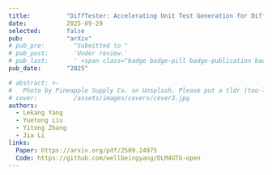 ```yaml
---
title:          "DiffTester: Accelerating Unit Test Generation for Diffusion LLMs via Repetitive Pattern"
date:           2025-09-29
selected:       false
pub:            "arXiv"
# pub_pre:        "Submitted to "
# pub_post:       'Under review.'
# pub_last:       ' <span class="badge badge-pill badge-publication badge-success">CCF-A, Poster</span>'
pub_date:       "2025"

# abstract: >-
#   Photo by Pineapple Supply Co. on Unsplash. Please put a tldr (too-long-didnt-read, 1~2 sentences) of your publication here. It is not recommended to put the actual abstract here because it is usually too long to fit in. $\LaTeX$ is supported. $a=b+c$.
# cover:          /assets/images/covers/cover3.jpg
authors:
  - Lekang Yang
  - Yuetong Liu
  - Yitong Zhang
  - Jia Li
links:
  Paper: https://arxiv.org/pdf/2509.24975
  Code: https://github.com/wellbeingyang/DLM4UTG-open
---
```

